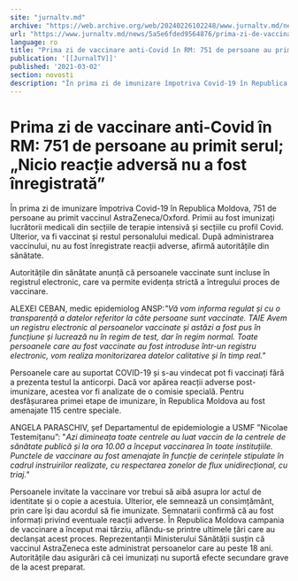```yaml
---
site: "jurnaltv.md"
archive: "https://web.archive.org/web/20240226102248/www.jurnaltv.md/news/5a5e6fded9564876/prima-zi-de-vaccinare-anti-covid-in-rm-751-de-persoane-au-primit-serul-nicio-reactie-adversa-nu-a-fost-inregistrata.html"
url: "https://www.jurnaltv.md/news/5a5e6fded9564876/prima-zi-de-vaccinare-anti-covid-in-rm-751-de-persoane-au-primit-serul-nicio-reactie-adversa-nu-a-fost-inregistrata.html"
language: ro
title: "Prima zi de vaccinare anti-Covid în RM: 751 de persoane au primit serul; „Nicio reacție adversă nu a fost înregistrată”"
publication: '[[JurnalTV]]'
published: '2021-03-02'
section: novosti
description: "În prima zi de imunizare împotriva Covid-19 în Republica Moldova, 751 de persoane au primit vaccinul AstraZeneca/Oxford. Primii au fost imunizați lucrătorii medicali din secțiile de terapie intensivă și secțiile cu profil Covid. Ulterior, va fi vaccinat și restul personalului medical. După administrarea vaccinului, nu au fost înregistrate reacții adverse, afirmă autoritățile din sănătate."
---
```


# Prima zi de vaccinare anti-Covid în RM: 751 de persoane au primit serul; „Nicio reacție adversă nu a fost înregistrată”

În prima zi de imunizare împotriva Covid-19 în Republica Moldova, 751 de persoane au primit vaccinul AstraZeneca/Oxford. Primii au fost imunizați lucrătorii medicali din secțiile de terapie intensivă și secțiile cu profil Covid. Ulterior, va fi vaccinat și restul personalului medical. După administrarea vaccinului, nu au fost înregistrate reacții adverse, afirmă autoritățile din sănătate.

Autoritățile din sănătate anunță că persoanele vaccinate sunt incluse în registrul electronic, care va permite evidența strictă a întregului proces de vaccinare.

ALEXEI CEBAN, medic epidemiolog ANSP:*"Vă vom informa regulat și cu o transparență a datelor referitor la câte persoane sunt vaccinate. TAIE Avem un registru electronic al persoanelor vaccinate și astăzi a fost pus în funcțiune și lucrează nu în regim de test, dar în regim normal. Toate persoanele care au fost vaccinate au fost introduse într-un registru electronic, vom realiza monitorizarea datelor calitative și în timp real."*

Persoanele care au suportat COVID-19 și s-au vindecat pot fi vaccinați fără a prezenta testul la anticorpi. Dacă vor apărea reacții adverse post-imunizare, acestea vor fi analizate de o comisie specială. Pentru desfășurarea primei etape de imunizare, în Republica Moldova au fost amenajate 115 centre speciale.

ANGELA PARASCHIV, șef Departamentul de epidemiologie a USMF ”Nicolae Testemițanu”: "*Azi dimineața toate centrele au luat vaccin de la centrele de sănătate publică și la ora 10.00 a început vaccinarea în toate instituțiile. Punctele de vaccinare au fost amenajate în funcție de cerințele stipulate în cadrul instruirilor realizate, cu respectarea zonelor de flux unidirecțional, cu triaj."*

Persoanele invitate la vaccinare vor trebui să aibă asupra lor actul de identitate și o copie a acestuia. Ulterior, ele semnează un consimțământ, prin care își dau acordul să fie imunizate. Semnatarii confirmă că au fost informați privind eventuale reacții adverse. În Republica Moldova campania de vaccinare a început mai târziu, aflându-se printre ultimele țări care au declanșat acest proces. Reprezentanții Ministerului Sănătății susțin că vaccinul AstraZeneca este administrat persoanelor care au peste 18 ani. Autoritățile dau asigurări că cei imunizați nu suportă efecte secundare grave de la acest preparat.